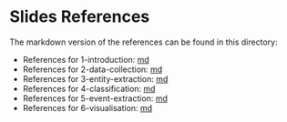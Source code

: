 # Slides References
The markdown version of the references can be found in this directory:
* References for 1-introduction: [md](1-introduction.md)
* References for 2-data-collection: [md](2-data-collection.md)
* References for 3-entity-extraction: [md](3-entity-extraction.md)
* References for 4-classification: [md](4-classification.md)
* References for 5-event-extraction: [md](5-event-extraction.md)
* References for 6-visualisation: [md](6-visualisation.md)
